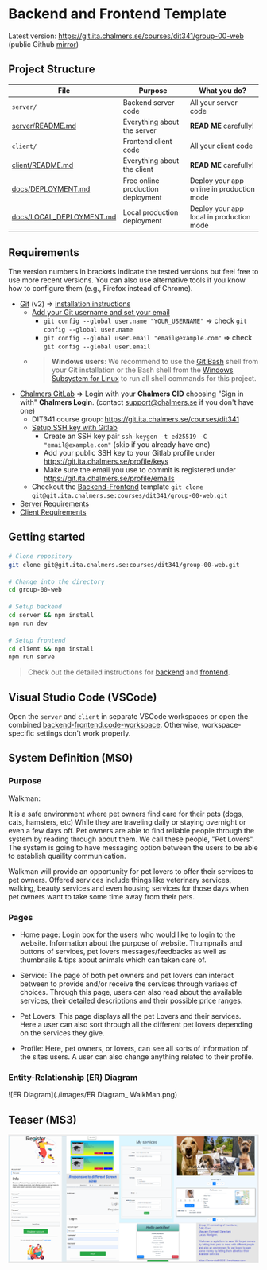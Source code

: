 # Backend and Frontend Template

Latest version: https://git.ita.chalmers.se/courses/dit341/group-00-web (public Github [mirror](https://github.com/dit341/group-00-web))

## Project Structure

| File        | Purpose           | What you do?  |
| ------------- | ------------- | ----- |
| `server/` | Backend server code | All your server code |
| [server/README.md](server/README.md) | Everything about the server | **READ ME** carefully! |
| `client/` | Frontend client code | All your client code |
| [client/README.md](client/README.md) | Everything about the client | **READ ME** carefully! |
| [docs/DEPLOYMENT.md](docs/DEPLOYMENT.md) | Free online production deployment | Deploy your app online in production mode |
| [docs/LOCAL_DEPLOYMENT.md](docs/LOCAL_DEPLOYMENT.md) | Local production deployment | Deploy your app local in production mode |

## Requirements

The version numbers in brackets indicate the tested versions but feel free to use more recent versions.
You can also use alternative tools if you know how to configure them (e.g., Firefox instead of Chrome).

* [Git](https://git-scm.com/) (v2) => [installation instructions](https://www.atlassian.com/git/tutorials/install-git)
  * [Add your Git username and set your email](https://docs.gitlab.com/ce/gitlab-basics/start-using-git.html#add-your-git-username-and-set-your-email)
    * `git config --global user.name "YOUR_USERNAME"` => check `git config --global user.name`
    * `git config --global user.email "email@example.com"` => check `git config --global user.email`
  * > **Windows users**: We recommend to use the [Git Bash](https://www.atlassian.com/git/tutorials/git-bash) shell from your Git installation or the Bash shell from the [Windows Subsystem for Linux](https://docs.microsoft.com/en-us/windows/wsl/install-win10) to run all shell commands for this project.
* [Chalmers GitLab](https://git.ita.chalmers.se/) => Login with your **Chalmers CID** choosing "Sign in with" **Chalmers Login**. (contact [support@chalmers.se](mailto:support@chalmers.se) if you don't have one)
  * DIT341 course group: https://git.ita.chalmers.se/courses/dit341
  * [Setup SSH key with Gitlab](https://docs.gitlab.com/ee/ssh/)
    * Create an SSH key pair `ssh-keygen -t ed25519 -C "email@example.com"` (skip if you already have one)
    * Add your public SSH key to your Gitlab profile under https://git.ita.chalmers.se/profile/keys
    * Make sure the email you use to commit is registered under https://git.ita.chalmers.se/profile/emails
  * Checkout the [Backend-Frontend](https://git.ita.chalmers.se/courses/dit341/group-00-web) template `git clone git@git.ita.chalmers.se:courses/dit341/group-00-web.git`
* [Server Requirements](./server/README.md#Requirements)
* [Client Requirements](./client/README.md#Requirements)

## Getting started

```bash
# Clone repository
git clone git@git.ita.chalmers.se:courses/dit341/group-00-web.git

# Change into the directory
cd group-00-web

# Setup backend
cd server && npm install
npm run dev

# Setup frontend
cd client && npm install
npm run serve
```

> Check out the detailed instructions for [backend](./server/README.md) and [frontend](./client/README.md).

## Visual Studio Code (VSCode)

Open the `server` and `client` in separate VSCode workspaces or open the combined [backend-frontend.code-workspace](./backend-frontend.code-workspace). Otherwise, workspace-specific settings don't work properly.

## System Definition (MS0)

### Purpose

Walkman:

It is a safe environment where pet owners find care for their pets (dogs, cats, hamsters, etc) While they are traveling daily or staying overnight or even a few days off. Pet owners are able to find reliable people through the system by reading through about them. We call these people, "Pet Lovers". The system is going to have messaging option between the users to be able to establish quaility communication.    

Walkman will provide an opportunity for pet lovers to offer their services to pet owners. Offered services include things like veterinary services, walking, beauty services and even housing services for those days when pet owners want to take some time away from their pets. 


### Pages

* Home page: 
Login box for the users who would like to login to the website. Information about the purpose of website. Thumpnails and buttons of services, pet lovers messages/feedbacks as well as thumbnails & tips about animals which can taken care of.

* Service: 
The page of both pet owners and pet lovers can interact between to provide and/or receive the services through variaes of choices. Through this page, users can also read about the available services, their detailed descriptions and their possible price ranges.

* Pet Lovers: 
This page displays all the pet Lovers and their services. Here a user can also sort through all the different pet lovers depending on the services they give.

* Profile: 
Here, pet owners, or lovers, can see all sorts of information of the sites users. A user can also change  anything related to their profile.





### Entity-Relationship (ER) Diagram

![ER Diagram](./images/ER Diagram_ WalkMan.png)

## Teaser (MS3)

![Teaser](./images/teaser.png)

